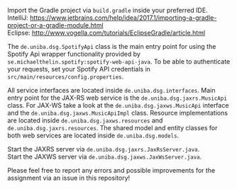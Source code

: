 Import the Gradle project via `build.gradle` inside your preferred IDE.  
IntelliJ: https://www.jetbrains.com/help/idea/2017.1/importing-a-gradle-project-or-a-gradle-module.html  
Eclipse: http://www.vogella.com/tutorials/EclipseGradle/article.html

The `de.uniba.dsg.SpotifyApi` class is the main entry point for using the Spotify Api wrapper functionality provided by `se.michaelthelin.spotify:spotify-web-api-java`. 
To be able to authenticate your requests, set your Spotify API credentials in `src/main/resources/config.properties`.

All service interfaces are located inside `de.uniba.dsg.interfaces`.
Main entry point for the JAX-RS web service is the `de.uniba.dsg.jaxrs.MusicApi` class.
For JAX-WS take a look at the `de.uniba.dsg.jaxws.MusicApi` interface and the `de.uniba.dsg.jaxws.MusicApiImpl` class.
Resource implementations are located inside `de.uniba.dsg.jaxws.resources` and `de.uniba.dsg.jaxrs.resources`.
The shared model and entity classes for both web services are located inside `de.uniba.dsg.models`. 

Start the JAXRS server via `de.uniba.dsg.jaxrs.JaxRsServer.java`.  
Start the JAXWS server via `de.uniba.dsg.jaxws.JaxWsServer.java`.
  
Please feel free to report any errors and possible improvements for the assignment via an issue in this repository!

